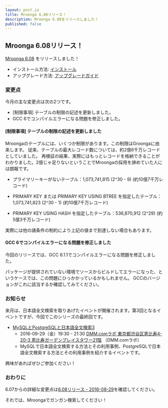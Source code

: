 ```yaml
---
layout: post.ja
title: Mroonga 6.08リリース！
description: Mroonga 6.08をリリースしました！
published: false
---
```


## Mroonga 6.08リリース！

[Mroonga 6.08](/ja/docs/news.html#release-6-08) をリリースしました！

  * インストール方法: [インストール](/ja/docs/install.html)
  * アップグレード方法: [アップグレードガイド](/ja/docs/upgrade.html)

### 変更点

今月の主な変更点は次の2つです。

* [制限事項] テーブルの制限の記述を更新しました。
* GCC 6でコンパイルエラーになる問題を修正しました。

#### [制限事項] テーブルの制限の記述を更新しました

Mroongaのテーブルには、いくつか制限があります。この制限はGroongaに由来します。
従来、テーブルの最大レコード数については、約2億6千万レコードとしていました。
再検証の結果、実際にはもっとレコードを格納できることがわかりました。2億じゃ足りないということでMroongaの採用を諦めていた人には朗報です。

* プライマリーキーがないテーブル：1,073,741,815 (2^30 - 9) (約10億7千万レコード)

* PRIMARY KEY または PRIMARY KEY USING BTREE を指定したテーブル：1,073,741,823 (2^30 - 1) (約10億7千万レコード)

* PRIMARY KEY USING HASH を指定したテーブル：536,870,912 (2^29) (約5億3千万レコード)

実際には他の諸条件の制約により上記の値まで到達しない場合もあります。

#### GCC 6でコンパイルエラーになる問題を修正しました

今回のリリースでは、GCC 6.1.1でコンパイルエラーになる問題を修正しました。

パッケージが提供されていない環境でソースからビルドしてエラーになった、というケースでは、この問題にひっかかっているかもしれません。
GCCのバージョンがこれに該当するか確認してみてください。

### お知らせ

来月は、日本語全文検索を取りあげたイベントが開催されます。第3回となるイベントですが、今回でこのシリーズの最終回です。

* [MySQLとPostgreSQLと日本語全文検索3](https://groonga.doorkeeper.jp/events/50541)
  * 2016-09-29（金）19:30 - 21:30 [DMM.comラボ 東京都渋谷区恵比寿4-20-3 恵比寿ガーデンプレイスタワー21階](http://labo.dmm.com/about/access/) （DMM.comラボ）
  * MySQLで日本語全文検索する方法とその利用事例、PostgreSQLで日本語全文検索する方法とその利用事例を紹介するイベントです。

興味があればぜひご参加ください！

### おわりに

6.07からの詳細な変更点は[6.08リリース - 2016-08-29](/ja/docs/news.html#release-6-08-2016-08-29)を確認してください。

それでは、Mroongaでガンガン検索してください！
